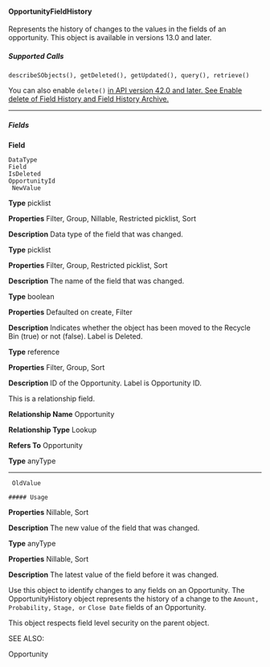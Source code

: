 #### OpportunityFieldHistory

Represents the history of changes to the values in the fields of an opportunity. This object is available in versions 13.0 and later.

##### Supported Calls
```
describeSObjects(), getDeleted(), getUpdated(), query(), retrieve()

```
You can also enable `delete()` [in API version 42.0 and later. See Enable delete of Field History and Field History Archive.](https://help.salesforce.com/articleView?id=000321814&type=1&mode=1&language=en_US)


-----

##### Fields

**Field**
```
DataType
Field
IsDeleted
OpportunityId
 NewValue

```

**Type**
picklist

**Properties**
Filter, Group, Nillable, Restricted picklist, Sort

**Description**
Data type of the field that was changed.

**Type**
picklist

**Properties**
Filter, Group, Restricted picklist, Sort

**Description**
The name of the field that was changed.

**Type**
boolean

**Properties**
Defaulted on create, Filter

**Description**
Indicates whether the object has been moved to the Recycle Bin (true) or not (false).
Label is Deleted.

**Type**
reference

**Properties**
Filter, Group, Sort

**Description**
ID of the Opportunity. Label is Opportunity ID.

This is a relationship field.

**Relationship Name**
Opportunity

**Relationship Type**
Lookup

**Refers To**
Opportunity

**Type**
anyType


-----

```
 OldValue

##### Usage

```

**Properties**
Nillable, Sort

**Description**
The new value of the field that was changed.

**Type**
anyType

**Properties**
Nillable, Sort

**Description**
The latest value of the field before it was changed.


Use this object to identify changes to any fields on an Opportunity. The OpportunityHistory object represents the history of a change to
the `Amount,` `Probability,` `Stage, or` `Close Date` fields of an Opportunity.

This object respects field level security on the parent object.

SEE ALSO:

Opportunity
